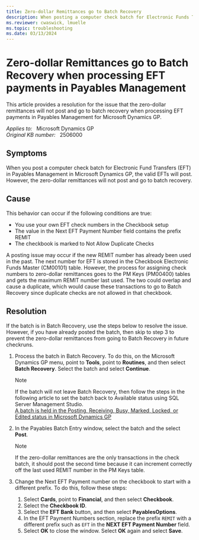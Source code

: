 ```yaml
---
title: Zero-dollar Remittances go to Batch Recovery
description: When posting a computer check batch for Electronic Funds Transfers (EFT), the valid EFT's will post, but the zero-dollar remittances will not post and go to batch recovery. Provides a resolution.
ms.reviewer: cwaswick, lmuelle
ms.topic: troubleshooting
ms.date: 03/13/2024
---
```

# Zero-dollar Remittances go to Batch Recovery when processing EFT payments in Payables Management

This article provides a resolution for the issue that the zero-dollar remittances will not post and go to batch recovery when processing EFT payments in Payables Management for Microsoft Dynamics GP.

_Applies to:_ &nbsp; Microsoft Dynamics GP  
_Original KB number:_ &nbsp; 2506000

## Symptoms

When you post a computer check batch for Electronic Fund Transfers (EFT) in Payables Management in Microsoft Dynamics GP, the valid EFTs will post. However, the zero-dollar remittances will not post and go to batch recovery.

## Cause

This behavior can occur if the following conditions are true:

- You use your own EFT check numbers in the Checkbook setup
- The value in the Next EFT Payment Number field contains the prefix REMIT
- The checkbook is marked to Not Allow Duplicate Checks

A posting issue may occur if the new REMIT number has already been used in the past. The next number for EFT is stored in the Checkbook Electronic Funds Master (CM00101) table. However, the process for assigning check numbers to zero-dollar remittances goes to the PM Keys (PM00400) tables and gets the maximum REMIT number last used. The two could overlap and cause a duplicate, which would cause these transactions to go to Batch Recovery since duplicate checks are not allowed in that checkbook.

## Resolution

If the batch is in Batch Recovery, use the steps below to resolve the issue. However, if you have already posted the batch, then skip to step 3 to prevent the zero-dollar remittances from going to Batch Recovery in future checkruns.

1. Process the batch in Batch Recovery. To do this, on the Microsoft Dynamics GP menu, point to **Tools**, point to **Routines**, and then select **Batch Recovery**. Select the batch and select **Continue**.

    > [!NOTE]
    > If the batch will not leave Batch Recovery, then follow the steps in the following article to set the batch back to Available status using SQL Server Management Studio.  
    > [A batch is held in the Posting, Receiving, Busy, Marked, Locked, or Edited status in Microsoft Dynamics GP](https://support.microsoft.com/topic/kb-a-batch-is-held-in-the-posting-receiving-busy-marked-locked-or-edited-status-in-microsoft-dynamics-gp-dbdf1009-33db-9776-ac87-15215697cf84)

2. In the Payables Batch Entry window, select the batch and the select **Post**.

    > [!NOTE]
    > If the zero-dollar remittances are the only transactions in the check batch, it should post the second time because it can increment correctly off the last used REMIT number in the PM Keys table.

3. Change the Next EFT Payment number on the checkbook to start with a different prefix. To do this, follow these steps:

    1. Select **Cards**, point to **Financial**, and then select **Checkbook**.
    2. Select the **Checkbook ID**.
    3. Select the **EFT Bank** button, and then select **PayablesOptions**.
    4. In the EFT Payment Numbers section, replace the prefix `REMIT` with a different prefix such as `EFT` in the **NEXT EFT Payment Number** field.
    5. Select **OK** to close the window. Select **OK** again and select **Save**.
